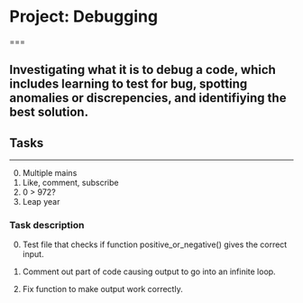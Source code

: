 # Project: Debugging #
===

Investigating what it is to debug a code, which includes learning to test for bug, spotting anomalies or discrepencies, and identifiying the best solution.
---

## Tasks ##
---
0. Multiple mains
1. Like, comment, subscribe
2. 0 > 972?
3. Leap year

### Task description ###
0. Test file that checks if function positive_or_negative() gives the correct input.

1. Comment out part of code causing output to go into an infinite loop.

3. Fix function to make output work correctly.
